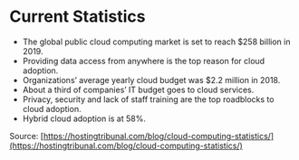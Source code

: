 # Current Statistics

* The global public cloud computing market is set to reach $258 billion in 2019.
* Providing data access from anywhere is the top reason for cloud adoption.
* Organizations’ average yearly cloud budget was $2.2 million in 2018.
* About a third of companies’ IT budget goes to cloud services.
* Privacy, security and lack of staff training are the top roadblocks to cloud adoption.
* Hybrid cloud adoption is at 58%.

Source: [https://hostingtribunal.com/blog/cloud-computing-statistics/](https://hostingtribunal.com/blog/cloud-computing-statistics/)

